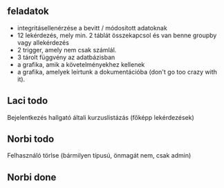 ## feladatok

- integritásellenérzése a bevitt / módosított adatoknak
- 12 lekérdezés, mely min. 2 táblát összekapcsol és van benne groupby vagy allekérdezés
- 2 trigger, amely nem csak számlál.
- 3 tárolt függvény az adatbázisban
- a grafika, amik a követelményekhez kellenek
- a grafika, amelyek leírtunk a dokumentációba (don't go too crazy with it).

## Laci todo

Bejelentkezés
hallgató általi kurzuslistázás (főképp lekérdezések)

## Norbi todo

Felhasználó törlse (bármilyen típusú, önmagát nem, csak admin)

## Norbi done
